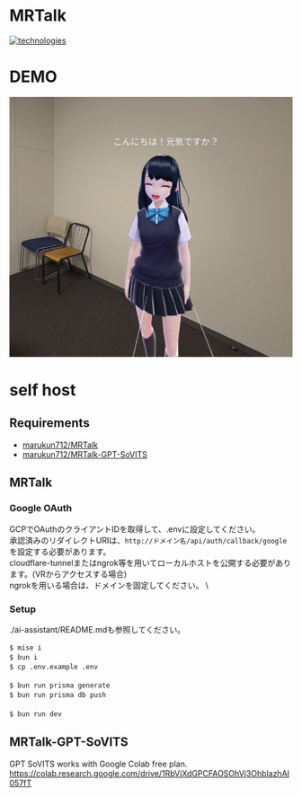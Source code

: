 # MRTalk

[![technologies](https://skillicons.dev/icons?i=ts,tailwind,remix,threejs,prisma)](https://skillicons.dev)

# DEMO

![demo](public/img/demo.png)

# self host

## Requirements

- [marukun712/MRTalk](https://github.com/marukun712/MRTalk)
- [marukun712/MRTalk-GPT-SoVITS](https://github.com/marukun712/MRTalk-GPT-SoVITS)

## MRTalk

### Google OAuth

GCPでOAuthのクライアントIDを取得して、.envに設定してください。\
承認済みのリダイレクトURIは、`http://ドメイン名/api/auth/callback/google`を設定する必要があります。\
cloudflare-tunnelまたはngrok等を用いてローカルホストを公開する必要があります。(VRからアクセスする場合)\
ngrokを用いる場合は、ドメインを固定してください。 \

### Setup
./ai-assistant/README.mdも参照してください。
```bash
$ mise i
$ bun i
$ cp .env.example .env

$ bun run prisma generate
$ bun run prisma db push

$ bun run dev
```

## MRTalk-GPT-SoVITS

GPT SoVITS works with Google Colab free plan.
https://colab.research.google.com/drive/1RbVjXdGPCFAOSOhVj3OhblazhAI057fT

